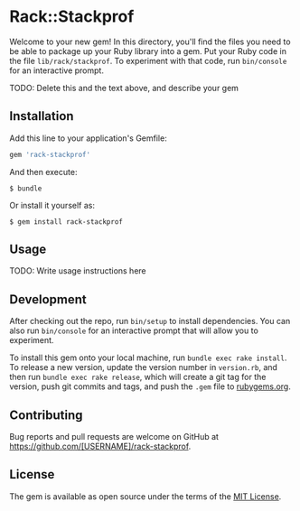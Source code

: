 # Rack::Stackprof

Welcome to your new gem! In this directory, you'll find the files you need to be able to package up your Ruby library into a gem. Put your Ruby code in the file `lib/rack/stackprof`. To experiment with that code, run `bin/console` for an interactive prompt.

TODO: Delete this and the text above, and describe your gem

## Installation

Add this line to your application's Gemfile:

```ruby
gem 'rack-stackprof'
```

And then execute:

    $ bundle

Or install it yourself as:

    $ gem install rack-stackprof

## Usage

TODO: Write usage instructions here

## Development

After checking out the repo, run `bin/setup` to install dependencies. You can also run `bin/console` for an interactive prompt that will allow you to experiment.

To install this gem onto your local machine, run `bundle exec rake install`. To release a new version, update the version number in `version.rb`, and then run `bundle exec rake release`, which will create a git tag for the version, push git commits and tags, and push the `.gem` file to [rubygems.org](https://rubygems.org).

## Contributing

Bug reports and pull requests are welcome on GitHub at https://github.com/[USERNAME]/rack-stackprof.

## License

The gem is available as open source under the terms of the [MIT License](https://opensource.org/licenses/MIT).
